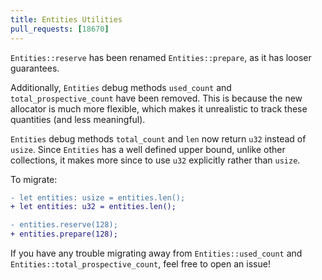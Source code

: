 ```yaml
---
title: Entities Utilities
pull_requests: [18670]
---
```


`Entities::reserve` has been renamed `Entities::prepare`, as it has looser guarantees.

Additionally, `Entities` debug methods `used_count` and `total_prospective_count` have been removed.
This is because the new allocator is much more flexible, which makes it unrealistic to track these quantities (and less meaningful).

`Entities` debug methods `total_count` and `len` now return `u32` instead of `usize`.
Since `Entities` has a well defined upper bound, unlike other collections, it makes more since to use `u32` explicitly rather than `usize`.

To migrate:

```diff
- let entities: usize = entities.len();
+ let entities: u32 = entities.len();
```

```diff
- entities.reserve(128);
+ entities.prepare(128);
```

If you have any trouble migrating away from `Entities::used_count` and `Entities::total_prospective_count`, feel free to open an issue!
